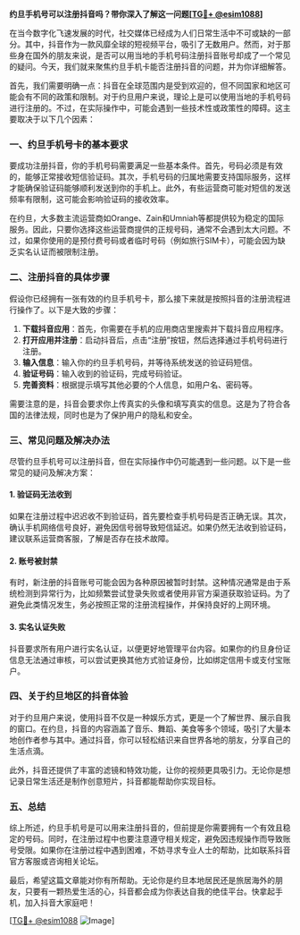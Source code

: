 **约旦手机号可以注册抖音吗？带你深入了解这一问题[[TG💪+ @esim1088](https://t.me/s/esim1088)]**

在当今数字化飞速发展的时代，社交媒体已经成为人们日常生活中不可或缺的一部分。其中，抖音作为一款风靡全球的短视频平台，吸引了无数用户。然而，对于那些身在国外的朋友来说，是否可以用当地的手机号码注册抖音账号却成了一个常见的疑问。今天，我们就来聚焦约旦手机卡能否注册抖音的问题，并为你详细解答。

首先，我们需要明确一点：抖音在全球范围内是受到欢迎的，但不同国家和地区可能会有不同的政策和限制。对于约旦用户来说，理论上是可以使用当地的手机号码进行注册的。不过，在实际操作中，可能会遇到一些技术性或政策性的障碍。这主要取决于以下几个因素：

### **一、约旦手机号卡的基本要求**
要成功注册抖音，你的手机号码需要满足一些基本条件。首先，号码必须是有效的，能够正常接收短信验证码。其次，手机号码的归属地需要支持国际服务，这样才能确保验证码能够顺利发送到你的手机上。此外，有些运营商可能对短信的发送频率有限制，这可能会影响验证码的接收效率。

在约旦，大多数主流运营商如Orange、Zain和Umniah等都提供较为稳定的国际服务。因此，只要你选择这些运营商提供的正规号码，通常不会遇到太大问题。不过，如果你使用的是预付费号码或者临时号码（例如旅行SIM卡），可能会因为缺乏实名认证而被限制注册。

### **二、注册抖音的具体步骤**
假设你已经拥有一张有效的约旦手机号卡，那么接下来就是按照抖音的注册流程进行操作了。以下是大致的步骤：

1. **下载抖音应用**：首先，你需要在手机的应用商店里搜索并下载抖音应用程序。
2. **打开应用并注册**：启动抖音后，点击“注册”按钮，然后选择通过手机号码进行注册。
3. **输入信息**：输入你的约旦手机号码，并等待系统发送的验证码短信。
4. **验证号码**：输入收到的验证码，完成号码验证。
5. **完善资料**：根据提示填写其他必要的个人信息，如用户名、密码等。

需要注意的是，抖音会要求你上传真实的头像和填写真实的信息。这是为了符合各国的法律法规，同时也是为了保护用户的隐私和安全。

### **三、常见问题及解决办法**
尽管约旦手机号可以注册抖音，但在实际操作中仍可能遇到一些问题。以下是一些常见的疑问及解决方案：

#### **1. 验证码无法收到**
如果在注册过程中迟迟收不到验证码，首先要检查手机号码是否正确无误。其次，确认手机网络信号良好，避免因信号弱导致短信延迟。如果仍然无法收到验证码，建议联系运营商客服，了解是否存在技术故障。

#### **2. 账号被封禁**
有时，新注册的抖音账号可能会因为各种原因被暂时封禁。这种情况通常是由于系统检测到异常行为，比如频繁尝试登录失败或者使用非官方渠道获取验证码。为了避免此类情况发生，务必按照正常的注册流程操作，并保持良好的上网环境。

#### **3. 实名认证失败**
抖音要求所有用户进行实名认证，以便更好地管理平台内容。如果你的约旦身份证信息无法通过审核，可以尝试更换其他方式验证身份，比如绑定信用卡或支付宝账户。

### **四、关于约旦地区的抖音体验**
对于约旦用户来说，使用抖音不仅是一种娱乐方式，更是一个了解世界、展示自我的窗口。在约旦，抖音的内容涵盖了音乐、舞蹈、美食等多个领域，吸引了大量本地创作者参与其中。通过抖音，你可以轻松结识来自世界各地的朋友，分享自己的生活点滴。

此外，抖音还提供了丰富的滤镜和特效功能，让你的视频更具吸引力。无论你是想记录日常生活还是制作创意短片，抖音都能帮助你实现目标。

### **五、总结**
综上所述，约旦手机号是可以用来注册抖音的，但前提是你需要拥有一个有效且稳定的号码。同时，在注册过程中也要注意遵守相关规定，避免因违规操作而导致账号受限。如果你在注册过程中遇到困难，不妨寻求专业人士的帮助，比如联系抖音官方客服或咨询相关论坛。

最后，希望这篇文章能对你有所帮助。无论你是约旦本地居民还是旅居海外的朋友，只要有一颗热爱生活的心，抖音都会成为你表达自我的绝佳平台。快拿起手机，加入抖音大家庭吧！

[[TG💪+ @esim1088](https://t.me/s/esim1088) ![Image](https://i.postimg.cc/4NQfJmqS/Snipaste-2025-05-13-00-14-12.png)]